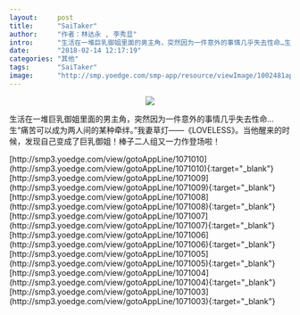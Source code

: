 ```yaml
---
layout:     post
title:      "SaiTaker"
author:     "作者：林达永 , 李秀显"
intro:      "生活在一堆巨乳御姐里面的男主角，突然因为一件意外的事情几乎失去性命…生“痛苦可以成为两人间的某种牵绊。”我妻草灯——《LOVELESS》。当他醒来的时候，发现自己变成了巨乳御姐！棒子二人组又一力作登场啦！"
date:       "2018-02-14 12:17:19"
categories: "其他"
tags:       "SaiTaker"
image:      "http://smp.yoedge.com/smp-app/resource/viewImage/1002481appline.png"
---
```

<div style="text-align: center">
<p><img src="http://smp.yoedge.com/smp-app/resource/viewImage/1002481appline.png"/></p>
</div>
<p class="post-meta">
<span>生活在一堆巨乳御姐里面的男主角，突然因为一件意外的事情几乎失去性命…生“痛苦可以成为两人间的某种牵绊。”我妻草灯——《LOVELESS》。当他醒来的时候，发现自己变成了巨乳御姐！棒子二人组又一力作登场啦！</span>
</p>
[http://smp3.yoedge.com/view/gotoAppLine/1071010](http://smp3.yoedge.com/view/gotoAppLine/1071010){:target="_blank"}
[http://smp3.yoedge.com/view/gotoAppLine/1071009](http://smp3.yoedge.com/view/gotoAppLine/1071009){:target="_blank"}
[http://smp3.yoedge.com/view/gotoAppLine/1071008](http://smp3.yoedge.com/view/gotoAppLine/1071008){:target="_blank"}
[http://smp3.yoedge.com/view/gotoAppLine/1071007](http://smp3.yoedge.com/view/gotoAppLine/1071007){:target="_blank"}
[http://smp3.yoedge.com/view/gotoAppLine/1071006](http://smp3.yoedge.com/view/gotoAppLine/1071006){:target="_blank"}
[http://smp3.yoedge.com/view/gotoAppLine/1071005](http://smp3.yoedge.com/view/gotoAppLine/1071005){:target="_blank"}
[http://smp3.yoedge.com/view/gotoAppLine/1071004](http://smp3.yoedge.com/view/gotoAppLine/1071004){:target="_blank"}
[http://smp3.yoedge.com/view/gotoAppLine/1071003](http://smp3.yoedge.com/view/gotoAppLine/1071003){:target="_blank"}


